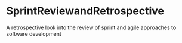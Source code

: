 # SprintReviewandRetrospective
A retrospective look into the review of sprint and agile approaches to software development

